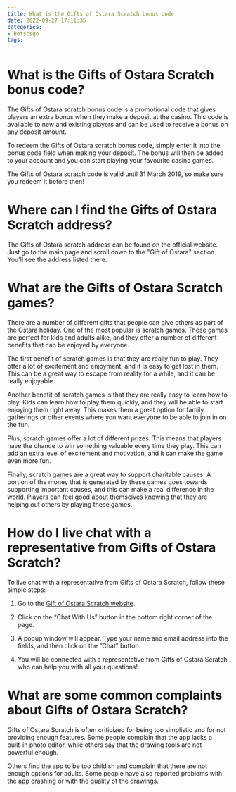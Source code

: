 ```yaml
---
title: What is the Gifts of Ostara Scratch bonus code
date: 2022-09-27 17:11:35
categories:
- Betscsgo
tags:
---
```



#  What is the Gifts of Ostara Scratch bonus code?

The Gifts of Ostara scratch bonus code is a promotional code that gives players an extra bonus when they make a deposit at the casino. This code is available to new and existing players and can be used to receive a bonus on any deposit amount.

To redeem the Gifts of Ostara scratch bonus code, simply enter it into the bonus code field when making your deposit. The bonus will then be added to your account and you can start playing your favourite casino games.

The Gifts of Ostara scratch code is valid until 31 March 2019, so make sure you redeem it before then!

#  Where can I find the Gifts of Ostara Scratch address?

The Gifts of Ostara scratch address can be found on the official website. Just go to the main page and scroll down to the "Gift of Ostara" section. You'll see the address listed there.

#  What are the Gifts of Ostara Scratch games?

There are a number of different gifts that people can give others as part of the Ostara holiday. One of the most popular is scratch games. These games are perfect for kids and adults alike, and they offer a number of different benefits that can be enjoyed by everyone.

The first benefit of scratch games is that they are really fun to play. They offer a lot of excitement and enjoyment, and it is easy to get lost in them. This can be a great way to escape from reality for a while, and it can be really enjoyable.

Another benefit of scratch games is that they are really easy to learn how to play. Kids can learn how to play them quickly, and they will be able to start enjoying them right away. This makes them a great option for family gatherings or other events where you want everyone to be able to join in on the fun.

Plus, scratch games offer a lot of different prizes. This means that players have the chance to win something valuable every time they play. This can add an extra level of excitement and motivation, and it can make the game even more fun.

Finally, scratch games are a great way to support charitable causes. A portion of the money that is generated by these games goes towards supporting important causes, and this can make a real difference in the world. Players can feel good about themselves knowing that they are helping out others by playing these games.

#  How do I live chat with a representative from Gifts of Ostara Scratch? 

To live chat with a representative from Gifts of Ostara Scratch, follow these simple steps:

1. Go to the [Gift of Ostara Scratch website](https://www.giftsofostara.com/).

2. Click on the “Chat With Us” button in the bottom right corner of the page.

3. A popup window will appear. Type your name and email address into the fields, and then click on the “Chat” button.

4. You will be connected with a representative from Gifts of Ostara Scratch who can help you with all your questions!

#  What are some common complaints about Gifts of Ostara Scratch?

Gifts of Ostara Scratch is often criticized for being too simplistic and for not providing enough features. Some people complain that the app lacks a built-in photo editor, while others say that the drawing tools are not powerful enough.

Others find the app to be too childish and complain that there are not enough options for adults. Some people have also reported problems with the app crashing or with the quality of the drawings.